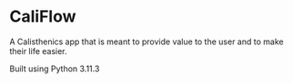 # CaliFlow
A Calisthenics app that is meant to provide value to the user and to make their life easier.

Built using Python 3.11.3